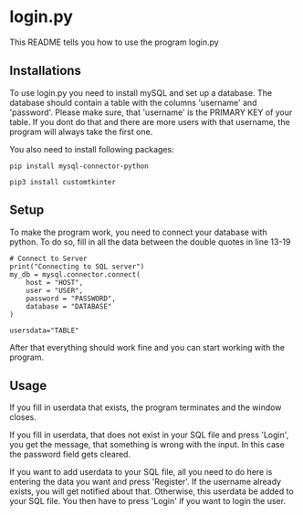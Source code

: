 # login.py

This README tells you how to use the program login.py

## Installations

To use login.py you need to install mySQL and set up a database. The database should contain a table with the columns 'username' and 'password'. Please make sure, that 'username' is the PRIMARY KEY of your table. If you dont do that and there are more users with that username, the program will always take the first one.

You also need to install following packages:

```
pip install mysql-connector-python
```

```
pip3 install customtkinter
```

## Setup

To make the program work, you need to connect your database with python. To do so, fill in all the data between the double quotes in line 13-19

```
# Connect to Server
print("Connecting to SQL server")
my_db = mysql.connector.connect(
    host = "HOST",
    user = "USER",
    password = "PASSWORD",
    database = "DATABASE"
)

usersdata="TABLE"
```

After that everything should work fine and you can start working with the program.

## Usage

If you fill in userdata that exists, the program terminates and the window closes.

If you fill in userdata, that does not exist in your SQL file and press 'Login', you get the message, that something is wrong with the input. In this case the password field gets cleared.

If you want to add userdata to your SQL file, all you need to do here is entering the data you want and press 'Register'. If the username already exists, you will get notified about that. Otherwise, this userdata be added to your SQL file. You then have to press 'Login' if you want to login the user.
